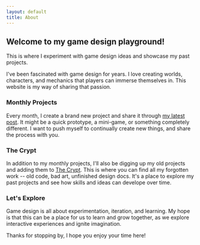 ```yaml
---
layout: default
title: About
---
```


## Welcome to my game design playground! 

This is where I experiment with game design ideas and showcase my past projects.

I've been fascinated with game design for years. I love creating worlds, characters, and mechanics that players can immerse themselves in. This website is my way of sharing that passion.

### Monthly Projects

Every month, I create a brand new project and share it through [my latest post]({{site.posts.first.url}}). It might be a quick prototype, a mini-game, or something completely different. I want to push myself to continually create new things, and share the process with you.

### The Crypt

In addition to my monthly projects, I'll also be digging up my old projects and adding them to [The Crypt](/crypt.html). This is where you can find all my forgotten work -- old code, bad art, unfinished design docs. It's a place to explore my past projects and see how skills and ideas can develope over time.

### Let's Explore

Game design is all about experimentation, iteration, and learning. My hope is that this can be a place for us to learn and grow together, as we explore interactive experiences and ignite imagination.

Thanks for stopping by, I hope you enjoy your time here!
